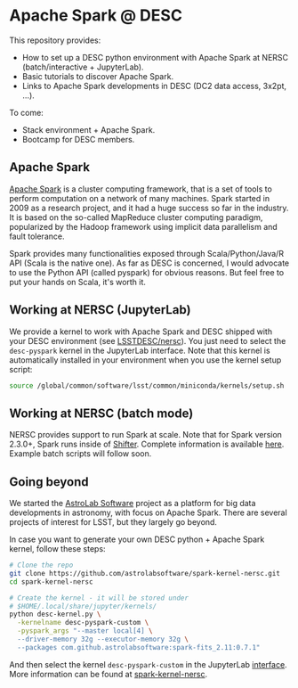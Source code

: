 # Apache Spark @ DESC

This repository provides:

- How to set up a DESC python environment with Apache Spark at NERSC (batch/interactive + JupyterLab).
- Basic tutorials to discover Apache Spark.
- Links to Apache Spark developments in DESC (DC2 data access, 3x2pt, ...).

To come:

- Stack environment + Apache Spark.
- Bootcamp for DESC members.

## Apache Spark

[Apache Spark](http://spark.apache.org/) is a cluster computing framework, that is a set of tools to perform computation on a network of many machines. Spark started in 2009 as a research project, and it had a huge success so far in the industry. It is based on the so-called MapReduce cluster computing paradigm, popularized by the Hadoop framework using implicit data parallelism and fault tolerance.

Spark provides many functionalities exposed through Scala/Python/Java/R API (Scala is the native one). As far as DESC is concerned, I would advocate to use the Python API (called pyspark) for obvious reasons. But feel free to put your hands on Scala, it's worth it.

## Working at NERSC (JupyterLab)

We provide a kernel to work with Apache Spark and DESC shipped with your DESC
environment (see [LSSTDESC/nersc](https://github.com/LSSTDESC/nersc)). You just need to select the `desc-pyspark` kernel in the JupyterLab interface. Note that this kernel is automatically installed in your environment when you use the kernel setup script:

```bash
source /global/common/software/lsst/common/miniconda/kernels/setup.sh
```

## Working at NERSC (batch mode)

NERSC provides support to run Spark at scale. Note that for Spark version 2.3.0+, Spark runs inside of [Shifter](https://www.nersc.gov/research-and-development/user-defined-images/). Complete information is available [here](https://www.nersc.gov/users/data-analytics/data-analytics-2/spark-distributed-analytic-framework/). Example batch scripts will follow soon.

## Going beyond

We started the [AstroLab Software](https://astrolabsoftware.github.io/) project as a platform for big data developments in astronomy, with focus on Apache Spark. There are several projects of interest for LSST, but they largely go beyond.


In case you want to generate your own DESC python + Apache Spark kernel, follow these steps:

```bash
# Clone the repo
git clone https://github.com/astrolabsoftware/spark-kernel-nersc.git
cd spark-kernel-nersc

# Create the kernel - it will be stored under
# $HOME/.local/share/jupyter/kernels/
python desc-kernel.py \
  -kernelname desc-pyspark-custom \
  -pyspark_args "--master local[4] \
  --driver-memory 32g --executor-memory 32g \
  --packages com.github.astrolabsoftware:spark-fits_2.11:0.7.1"
```

And then select the kernel `desc-pyspark-custom` in the JupyterLab [interface](https://jupyter-dev.nersc.gov/).
More information can be found at [spark-kernel-nersc](https://github.com/astrolabsoftware/spark-kernel-nersc).

